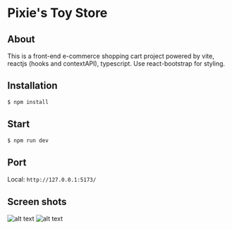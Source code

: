 # Pixie's Toy Store

## About

This is a front-end e-commerce shopping cart project powered by vite, reactjs (hooks and contextAPI), typescript.
Use react-bootstrap for styling.

## Installation

```bash
$ npm install
```

## Start

```bash
$ npm run dev
```

## Port

Local: `http://127.0.0.1:5173/`

## Screen shots

![alt text](https://github.com/cligrenet/shopping-cart-ts/blob/main/public/store.png 'store')
![alt text](https://github.com/cligrenet/shopping-cart-ts/blob/main/public/cart.png 'cart')
